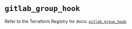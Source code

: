 # `gitlab_group_hook`

Refer to the Terraform Registry for docs: [`gitlab_group_hook`](https://registry.terraform.io/providers/gitlabhq/gitlab/18.3.0/docs/resources/group_hook).
